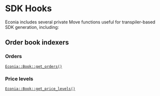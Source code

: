 # SDK Hooks

Econia includes several private Move functions useful for transpiler-based SDK generation, including:

## Order book indexers

### Orders

[`Econia::Book::get_orders()`](../../src/move/econia/build/Econia/docs/Book.md#0xc0deb00c_Book_get_orders)

### Price levels

[`Econia::Book::get_price_levels()`](../../src/move/econia/build/Econia/docs/Book.md#0xc0deb00c_Book_get_price_levels)
